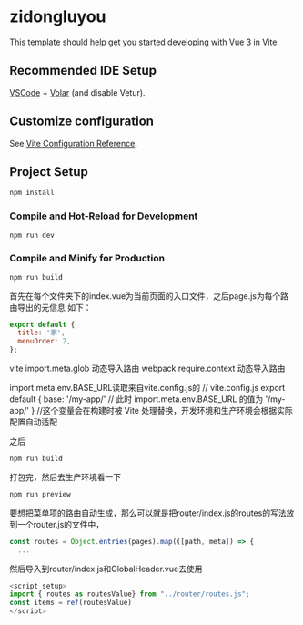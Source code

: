 # zidongluyou

This template should help get you started developing with Vue 3 in Vite.

## Recommended IDE Setup

[VSCode](https://code.visualstudio.com/) + [Volar](https://marketplace.visualstudio.com/items?itemName=Vue.volar) (and disable Vetur).

## Customize configuration

See [Vite Configuration Reference](https://vite.dev/config/).

## Project Setup

```sh
npm install
```

### Compile and Hot-Reload for Development

```sh
npm run dev
```

### Compile and Minify for Production

```sh
npm run build
```

首先在每个文件夹下的index.vue为当前页面的入口文件，之后page.js为每个路由导出的元信息
如下：
```js
export default {
  title: '家',
  menuOrder: 2,
};
```

vite  import.meta.glob 动态导入路由
webpack  require.context 动态导入路由


import.meta.env.BASE_URL读取来自vite.config.js的
// vite.config.js
export default {
  base: '/my-app/' // 此时 import.meta.env.BASE_URL 的值为 '/my-app/'
}
//这个变量会在构建时被 Vite 处理替换，开发环境和生产环境会根据实际配置自动适配

之后
```sh
npm run build
```
打包完，然后去生产环境看一下
```sh
npm run preview
```

要想把菜单项的路由自动生成，那么可以就是把router/index.js的routes的写法放到一个router.js的文件中，
```js
const routes = Object.entries(pages).map(([path, meta]) => {
  ...
```
然后导入到router/index.js和GlobalHeader.vue去使用
```js
<script setup>
import { routes as routesValue} from "../router/routes.js";
const items = ref(routesValue)
</script>
```